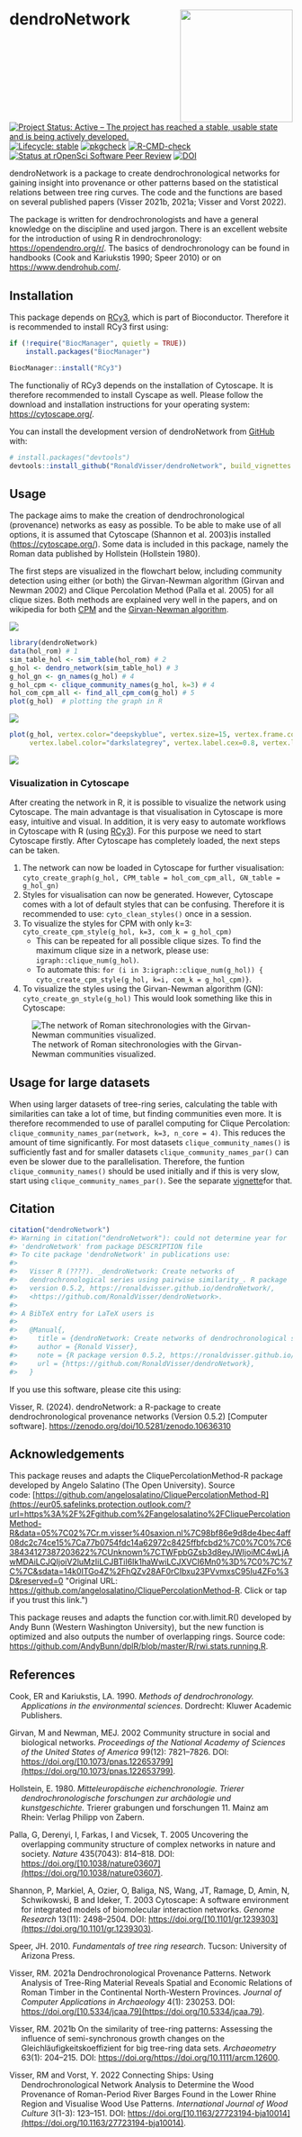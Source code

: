 
# dendroNetwork <img src="man/figures/dendroNetwork_hexsticker.png" align="right" height="200" style="float:right; height:200px;"/>

<!-- badges: start -->

[![Project Status: Active – The project has reached a stable, usable
state and is being actively
developed.](https://www.repostatus.org/badges/latest/active.svg)](https://www.repostatus.org/#active)
[![Lifecycle:
stable](https://img.shields.io/badge/lifecycle-stable-brightgreen.svg)](https://lifecycle.r-lib.org/articles/stages.html#stable)
[![pkgcheck](https://github.com/RonaldVisser/dendroNetwork/actions/workflows/pkgcheck.yaml/badge.svg)](https://github.com/RonaldVisser/dendroNetwork/actions/workflows/pkgcheck.yaml)
[![R-CMD-check](https://github.com/RonaldVisser/dendroNetwork/actions/workflows/R-CMD-check.yaml/badge.svg)](https://github.com/RonaldVisser/dendroNetwork/actions/workflows/R-CMD-check.yaml)
[![Status at rOpenSci Software Peer
Review](https://badges.ropensci.org/627_status.svg)](https://github.com/ropensci/software-review/issues/627)
[![DOI](https://zenodo.org/badge/582742098.svg)](https://zenodo.org/doi/10.5281/zenodo.10636310)

<!-- badges: end -->

dendroNetwork is a package to create dendrochronological networks for
gaining insight into provenance or other patterns based on the
statistical relations between tree ring curves. The code and the
functions are based on several published papers (Visser 2021b, 2021a;
Visser and Vorst 2022).

The package is written for dendrochronologists and have a general
knowledge on the discipline and used jargon. There is an excellent
website for the introduction of using R in dendrochronology:
<https://opendendro.org/r/>. The basics of dendrochronology can be found
in handbooks (Cook and Kariukstis 1990; Speer 2010) or on
<https://www.dendrohub.com/>.

## Installation

This package depends on
[RCy3](https://www.bioconductor.org/packages/release/bioc/html/RCy3.html),
which is part of Bioconductor. Therefore it is recommended to install
RCy3 first using:

``` r
if (!require("BiocManager", quietly = TRUE))
    install.packages("BiocManager")

BiocManager::install("RCy3")
```

The functionaliy of RCy3 depends on the installation of Cytoscape. It is
therefore recommended to install Cyscape as well. Please follow the
download and installation instructions for your operating system:
<https://cytoscape.org/>.

You can install the development version of dendroNetwork from
[GitHub](https://github.com/RonaldVisser/DendroNetwork) with:

``` r
# install.packages("devtools")
devtools::install_github("RonaldVisser/dendroNetwork", build_vignettes = TRUE)
```

## Usage

The package aims to make the creation of dendrochronological
(provenance) networks as easy as possible. To be able to make use of all
options, it is assumed that Cytoscape (Shannon et al. 2003)is installed
(<https://cytoscape.org/>). Some data is included in this package,
namely the Roman data published by Hollstein (Hollstein 1980).

The first steps are visualized in the flowchart below, including
community detection using either (or both) the Girvan-Newman algorithm
(Girvan and Newman 2002) and Clique Percolation Method (Palla et al.
2005) for all clique sizes. Both methods are explained very well in the
papers, and on wikipedia for both
[CPM](https://en.wikipedia.org/wiki/Clique_percolation_method) and the
[Girvan-Newman
algorithm](https://en.wikipedia.org/wiki/Girvan%E2%80%93Newman_algorithm).

![](man/figures/README-flowchart_workflow-1.png)<!-- -->

``` r
library(dendroNetwork)
data(hol_rom) # 1
sim_table_hol <- sim_table(hol_rom) # 2
g_hol <- dendro_network(sim_table_hol) # 3
g_hol_gn <- gn_names(g_hol) # 4
g_hol_cpm <- clique_community_names(g_hol, k=3) # 4
hol_com_cpm_all <- find_all_cpm_com(g_hol) # 5
plot(g_hol)  # plotting the graph in R
```

![](man/figures/README-network_hollstein_1980-1.png)<!-- -->

``` r
plot(g_hol, vertex.color="deepskyblue", vertex.size=15, vertex.frame.color="gray",
     vertex.label.color="darkslategrey", vertex.label.cex=0.8, vertex.label.dist=2) # better readable version
```

![](man/figures/README-network_hollstein_1980-2.png)<!-- -->

### Visualization in Cytoscape

After creating the network in R, it is possible to visualize the network
using Cytoscape. The main advantage is that visualisation in Cytoscape
is more easy, intuitive and visual. In addition, it is very easy to
automate workflows in Cytoscape with R (using
[RCy3](https://bioconductor.org/packages/release/bioc/html/RCy3.html)).
For this purpose we need to start Cytoscape firstly. After Cytoscape has
completely loaded, the next steps can be taken.

1.  The network can now be loaded in Cytoscape for further
    visualisation:
    `cyto_create_graph(g_hol, CPM_table = hol_com_cpm_all, GN_table = g_hol_gn)`
2.  Styles for visualisation can now be generated. However, Cytoscape
    comes with a lot of default styles that can be confusing. Therefore
    it is recommended to use: `cyto_clean_styles()` once in a session.
3.  To visualize the styles for CPM with only k=3:
    `cyto_create_cpm_style(g_hol, k=3, com_k = g_hol_cpm)`
    - This can be repeated for all possible clique sizes. To find the
      maximum clique size in a network, please use:
      `igraph::clique_num(g_hol)`.
    - To automate this:
      `for (i in 3:igraph::clique_num(g_hol)) { cyto_create_cpm_style(g_hol, k=i, com_k = g_hol_cpm)}`.
4.  To visualize the styles using the Girvan-Newman algorithm (GN):
    `cyto_create_gn_style(g_hol)` This would look something like this in
    Cytoscape:

<figure>
<img src="man/figures/g_hol_GN.png"
alt="The network of Roman sitechronologies with the Girvan-Newman communities visualized." />
<figcaption aria-hidden="true">The network of Roman sitechronologies
with the Girvan-Newman communities visualized.</figcaption>
</figure>

## Usage for large datasets

When using larger datasets of tree-ring series, calculating the table
with similarities can take a lot of time, but finding communities even
more. It is therefore recommended to use of parallel computing for
Clique Percolation:
`clique_community_names_par(network, k=3, n_core = 4)`. This reduces the
amount of time significantly. For most datasets
`clique_community_names()` is sufficiently fast and for smaller datasets
`clique_community_names_par()` can even be slower due to the
parallelisation. Therefore, the funtion `clique_community_names()`
should be used initially and if this is very slow, start using
`clique_community_names_par()`. See the separate
[vignette](https://ronaldvisser.github.io/dendroNetwork/articles/large_datasets_communities.html)for
that.

## Citation

``` r
citation("dendroNetwork")
#> Warning in citation("dendroNetwork"): could not determine year for
#> 'dendroNetwork' from package DESCRIPTION file
#> To cite package 'dendroNetwork' in publications use:
#> 
#>   Visser R (????). _dendroNetwork: Create networks of
#>   dendrochronological series using pairwise similarity_. R package
#>   version 0.5.2, https://ronaldvisser.github.io/dendroNetwork/,
#>   <https://github.com/RonaldVisser/dendroNetwork>.
#> 
#> A BibTeX entry for LaTeX users is
#> 
#>   @Manual{,
#>     title = {dendroNetwork: Create networks of dendrochronological series using pairwise similarity},
#>     author = {Ronald Visser},
#>     note = {R package version 0.5.2, https://ronaldvisser.github.io/dendroNetwork/},
#>     url = {https://github.com/RonaldVisser/dendroNetwork},
#>   }
```

If you use this software, please cite this using:

Visser, R. (2024). dendroNetwork: a R-package to create
dendrochronological provenance networks (Version 0.5.2) \[Computer
software\]. <https://zenodo.org/doi/10.5281/zenodo.10636310>

## Acknowledgements

This package reuses and adapts the CliquePercolationMethod-R package
developed by Angelo Salatino (The Open University). Source
code: [https://github.com/angelosalatino/CliquePercolationMethod-R](https://eur05.safelinks.protection.outlook.com/?url=https%3A%2F%2Fgithub.com%2Fangelosalatino%2FCliquePercolationMethod-R&data=05%7C02%7Cr.m.visser%40saxion.nl%7C98bf86e9d8de4bec4aff08dc2c74ce15%7Ca77b0754fdc14a62972c8425ffbfcbd2%7C0%7C0%7C638434127387203622%7CUnknown%7CTWFpbGZsb3d8eyJWIjoiMC4wLjAwMDAiLCJQIjoiV2luMzIiLCJBTiI6Ik1haWwiLCJXVCI6Mn0%3D%7C0%7C%7C%7C&sdata=14k0ITGo4Z%2FhQZv28AF0rCIbxu23PVvmxsC95Iu4ZFo%3D&reserved=0 "Original URL: https://github.com/angelosalatino/CliquePercolationMethod-R. Click or tap if you trust this link.")

This package reuses and adapts the function cor.with.limit.R() developed
by Andy Bunn (Western Washington University), but the new function is
optimized and also outputs the number of overlapping rings. Source code:
<https://github.com/AndyBunn/dplR/blob/master/R/rwi.stats.running.R>.

## References

<div id="refs" class="references csl-bib-body hanging-indent"
line-spacing="2">

<div id="ref-cook1990" class="csl-entry">

Cook, ER and Kariukstis, LA. 1990. *Methods of dendrochronology.
Applications in the environmental sciences*. Dordrecht: Kluwer Academic
Publishers.

</div>

<div id="ref-girvan2002" class="csl-entry">

Girvan, M and Newman, MEJ. 2002 Community structure in social and
biological networks. *Proceedings of the National Academy of Sciences of
the United States of America* 99(12): 7821–7826. DOI:
https://doi.org/[10.1073/pnas.122653799](https://doi.org/10.1073/pnas.122653799).

</div>

<div id="ref-hollstein1980" class="csl-entry">

Hollstein, E. 1980. *Mitteleuropäische eichenchronologie. Trierer
dendrochronologische forschungen zur archäologie und kunstgeschichte.*
Trierer grabungen und forschungen 11. Mainz am Rhein: Verlag Philipp von
Zabern.

</div>

<div id="ref-palla2005" class="csl-entry">

Palla, G, Derenyi, I, Farkas, I and Vicsek, T. 2005 Uncovering the
overlapping community structure of complex networks in nature and
society. *Nature* 435(7043): 814–818. DOI:
https://doi.org/[10.1038/nature03607](https://doi.org/10.1038/nature03607).

</div>

<div id="ref-shannon2003" class="csl-entry">

Shannon, P, Markiel, A, Ozier, O, Baliga, NS, Wang, JT, Ramage, D, Amin,
N, Schwikowski, B and Ideker, T. 2003 Cytoscape: A software environment
for integrated models of biomolecular interaction networks. *Genome
Research* 13(11): 2498–2504. DOI:
https://doi.org/[10.1101/gr.1239303](https://doi.org/10.1101/gr.1239303).

</div>

<div id="ref-speer2010" class="csl-entry">

Speer, JH. 2010. *Fundamentals of tree ring research*. Tucson:
University of Arizona Press.

</div>

<div id="ref-visser2021b" class="csl-entry">

Visser, RM. 2021a Dendrochronological Provenance Patterns. Network
Analysis of Tree-Ring Material Reveals Spatial and Economic Relations of
Roman Timber in the Continental North-Western Provinces. *Journal of
Computer Applications in Archaeology* 4(1): 230253. DOI:
https://doi.org/[10.5334/jcaa.79](https://doi.org/10.5334/jcaa.79).

</div>

<div id="ref-visser2021a" class="csl-entry">

Visser, RM. 2021b On the similarity of tree-ring patterns: Assessing the
influence of semi-synchronous growth changes on the
Gleichläufigkeitskoeffizient for big tree-ring data sets. *Archaeometry*
63(1): 204–215. DOI:
https://doi.org/<https://doi.org/10.1111/arcm.12600>.

</div>

<div id="ref-visser2022" class="csl-entry">

Visser, RM and Vorst, Y. 2022 Connecting Ships: Using
Dendrochronological Network Analysis to Determine the Wood Provenance of
Roman-Period River Barges Found in the Lower Rhine Region and Visualise
Wood Use Patterns. *International Journal of Wood Culture* 3(1-3):
123–151. DOI:
https://doi.org/[10.1163/27723194-bja10014](https://doi.org/10.1163/27723194-bja10014).

</div>

</div>
